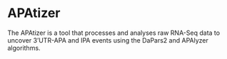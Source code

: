 # APAtizer
The APAtizer is a tool that processes and analyses raw RNA-Seq data to uncover 3’UTR-APA and IPA events using the DaPars2 and APAlyzer algorithms.

